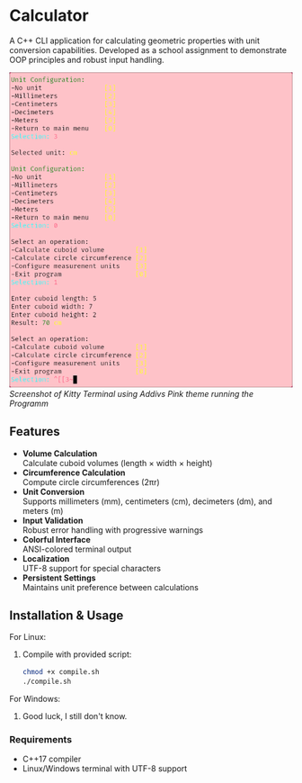 # Calculator

A C++ CLI application for calculating geometric properties with unit conversion capabilities. Developed as a school assignment to demonstrate OOP principles and robust input handling.

![CLI Demo](https://github.com/Addiv420/Calculator/blob/main/Screenshots/kitty.png) *Screenshot of Kitty Terminal using Addivs Pink theme running the Programm*

## Features

- **Volume Calculation**  
  Calculate cuboid volumes (length × width × height)
- **Circumference Calculation**  
  Compute circle circumferences (2πr)
- **Unit Conversion**  
  Supports millimeters (mm), centimeters (cm), decimeters (dm), and meters (m)
- **Input Validation**  
  Robust error handling with progressive warnings
- **Colorful Interface**  
  ANSI-colored terminal output
- **Localization**  
  UTF-8 support for special characters
- **Persistent Settings**  
  Maintains unit preference between calculations

## Installation & Usage
For Linux:
1. Compile with provided script:
   ```bash
   chmod +x compile.sh
   ./compile.sh

For Windows:
1. Good luck, I still don't know.

### Requirements
- C++17 compiler
- Linux/Windows terminal with UTF-8 support